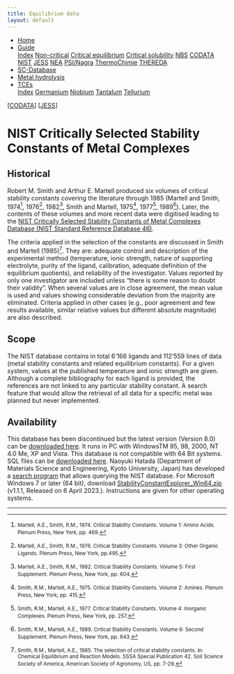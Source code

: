 ```yaml
---
title: Equilibrium data
layout: default
---
```

<ul>
  <li><a href="/">Home</a></li>
  <li class="dropdown">
    <a href="javascript:void(0)" class="dropbtn" class="active">Guide</a>
    <div class="dropdown-content">
      <a href="index.html">Index</a>
      <a href="noncritical.html">Non-critical</a>
      <a href="critical-equilibrium.html">Critical equilibrium</a>
      <a href="critical-solubility.html">Critical solubility</a>
      <a href="NBS.html">NBS</a>
      <a href="CODATA.html">CODATA</a>
      <a class="active" href="NIST.html">NIST</a>
      <a href="JESS.html">JESS</a>
      <a href="NEA.html">NEA</a>
      <a href="PSI.html">PSI/Nagra</a>
      <a href="thermochimie.html">ThermoChimie</a>
      <a href="THEREDA.html">THEREDA</a>
    </div>
  </li>
  <li><a href="/sc-database.html">SC-Database</a></li>
  <li><a href="/hydrolysis.html">Metal hydrolysis</a></li>
  <li class="dropdown">
    <a href="javascript:void(0)" class="dropbtn">TCEs</a>
    <div class="dropdown-content">
      <a href="/TCE/index.html">Index</a>
      <a href="/TCE/germanium.html">Germanium</a>
      <a href="/TCE/niobium.html">Niobium</a>
      <a href="/TCE/tantalum.html">Tantalum</a>
      <a href="/TCE/tellurium.html">Tellurium</a>
    </div>
  </li>
</ul>

[[CODATA](CODATA.html)] [[JESS](JESS.html)]


# NIST Critically Selected Stability Constants of Metal Complexes

## Historical

Robert M. Smith and Arthur E. Martell produced six volumes of critical stability constants covering the literature through 1985 (Martell and Smith, 1974[^1], 1976[^2], 1982[^3], Smith and Martell, 1975[^4], 1977[^5], 1989[^6]). Later, the contents of these volumes and more recent data were digitised leading to the <a  href="https://www.nist.gov/srd/nist46" target="_blank" rel="noopener">NIST Critically Selected Stability Constants of Metal Complexes Database (NIST Standard Reference Database 46)</a>.

The criteria applied in the selection of the constants are discussed in Smith and Martell (1985)[^7]. They are: adequate control and description of the experimental method (temperature, ionic strength, nature of supporting electrolyte, purity of the ligand, calibration, adequate definition of the equilibrium quotients), and reliability of the investigator. Values reported by only one investigator are included unless “there is some reason to doubt their validity”. When several values are in close agreement, the mean value is used and values showing considerable deviation from the majority are eliminated. Criteria applied in other cases (e.g., poor agreement and few results available, similar relative values but different absolute magnitude) are also described.

## Scope

The NIST database contains in total 6’166 ligands and 112’559 lines of data (metal stability constants and related equilibrium constants). For a given system, values at the published temperature and ionic strength are given. Although a complete bibliography for each ligand is provided, the references are not linked to any particular stability constant. A search feature that would allow the retrieval of all data for a specific metal was planned but never implemented.

## Availability

This database has been discontinued but the latest version (Version 8.0) can be <a  href="https://www.nist.gov/srd/nist46" target="_blank" rel="noopener">downloaded here</a>. It runs in PC with WindowsTM 95, 98, 2000, NT 4.0 Me, XP and Vista. This database is not compatible with 64 Bit systems. SQL files can be 
<a  href="https://data.nist.gov/od/id/mds2-2154" target="_blank" rel="noopener">downloaded here</a>. Naoyuki Hatada (Department of Materials Science and Engineering, Kyoto University, Japan) has developed a <a  href="https://n-hatada.github.io/stability-constant-explorer/english.html" target="_blank" rel="noopener">search program</a> that allows querying the NIST database. For Microsoft Windows 7 or later (64 bit), download <a  href="https://github.com/n-hatada/stability-constant-explorer/releases/download/v1.1.1/StabilityConstantExplorer_Win64.zip" target="_blank" rel="noopener">StabilityConstantExplorer_Win64.zip</a> (v1.1.1, Released on 6 April 2023.). Instructions are given for other operating systems.



---

[^1]: <small>Martell, A.E., Smith, R.M., 1974. Critical Stability Constants. Volume 1: Amino Acids. Plenum Press, New York, pp. 469.</small>
[^2]: <small>Martell, A.E., Smith, R.M., 1976. Critical Stability Constants. Volume 3: Other Organic Ligands. Plenum Press, New York, pp.495.</small>
[^3]: <small>Martell, A.E., Smith, R.M., 1982. Critical Stability Constants. Volume 5: First Supplement. Plenum Press, New York, pp. 604.</small>
[^4]: <small>Smith, R.M., Martell, A.E., 1975. Critical Stability Constants. Volume 2: Amines. Plenum Press, New York, pp. 415.</small>
[^5]: <small>Smith, R.M., Martell, A.E., 1977. Critical Stability Constants. Volume 4: Inorganic Complexes. Plenum Press, New York, pp. 257.</small>
[^6]: <small>Smith, R.M., Martell, A.E., 1989. Critical Stability Constants. Volume 6: Second Supplement. Plenum Press, New York, pp. 643.</small>
[^7]: <small>Smith, R.M., Martell, A.E., 1985. The selection of critical stability constants. In: Chemical Equilibrium and Reaction Models. SSSA Special Publication 42. Soil Science Society of America, American Society of Agronomy, US, pp. 7-29.</small>
